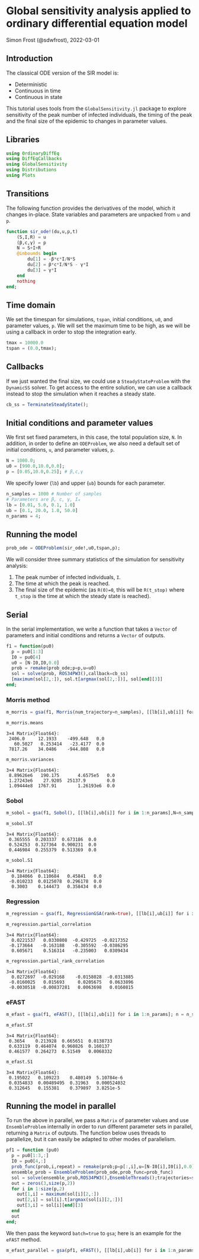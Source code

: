 # Global sensitivity analysis applied to ordinary differential equation model
Simon Frost (@sdwfrost), 2022-03-01

## Introduction

The classical ODE version of the SIR model is:

- Deterministic
- Continuous in time
- Continuous in state

This tutorial uses tools from the `GlobalSensitivity.jl` package to explore sensitivity of the peak number of infected individuals, the timing of the peak and the final size of the epidemic to changes in parameter values.

## Libraries

```julia
using OrdinaryDiffEq
using DiffEqCallbacks
using GlobalSensitivity
using Distributions
using Plots
```




## Transitions

The following function provides the derivatives of the model, which it changes in-place. State variables and parameters are unpacked from `u` and `p`.

```julia
function sir_ode!(du,u,p,t)
    (S,I,R) = u
    (β,c,γ) = p
    N = S+I+R
    @inbounds begin
        du[1] = -β*c*I/N*S
        du[2] = β*c*I/N*S - γ*I
        du[3] = γ*I
    end
    nothing
end;
```




## Time domain

We set the timespan for simulations, `tspan`, initial conditions, `u0`, and parameter values, `p`. We will set the maximum time to be high, as we will be using a callback in order to stop the integration early.

```julia
tmax = 10000.0
tspan = (0.0,tmax);
```




## Callbacks

If we just wanted the final size, we could use a `SteadyStateProblem` with the `DynamicSS` solver. To get access to the entire solution, we can use a callback instead to stop the simulation when it reaches a steady state.

```julia
cb_ss = TerminateSteadyState();
```




## Initial conditions and parameter values

We first set fixed parameters, in this case, the total population size, `N`. In addition, in order to define an `ODEProblem`, we also need a default set of initial conditions, `u`, and parameter values, `p`.

```julia
N = 1000.0;
u0 = [990.0,10.0,0.0];
p = [0.05,10.0,0.25]; # β,c,γ
```




We specify lower (`lb`) and upper (`ub`) bounds for each parameter.

```julia
n_samples = 1000 # Number of samples
# Parameters are β, c, γ, I₀
lb = [0.01, 5.0, 0.1, 1.0]
ub = [0.1, 20.0, 1.0, 50.0]
n_params = 4;
```




## Running the model

```julia
prob_ode = ODEProblem(sir_ode!,u0,tspan,p);
```




We will consider three summary statistics of the simulation for sensitivity analysis:

1. The peak number of infected individuals, `I`.
2. The time at which the peak is reached.
3. The final size of the epidemic (as `R(0)=0`, this will be `R(t_stop)` where `t_stop` is the time at which the steady state is reached).

## Serial

In the serial implementation, we write a function that takes a `Vector` of parameters and initial conditions and returns a `Vector` of outputs.

```julia
f1 = function(pu0)
  p = pu0[1:3]
  I0 = pu0[4]
  u0 = [N-I0,I0,0.0]
  prob = remake(prob_ode;p=p,u=u0)
  sol = solve(prob, ROS34PW3(),callback=cb_ss)
  [maximum(sol[2,:]), sol.t[argmax(sol[2,:])], sol[end][3]]
end;
```




### Morris method

```julia
m_morris = gsa(f1, Morris(num_trajectory=n_samples), [[lb[i],ub[i]] for i in 1:n_params]);
```


```julia
m_morris.means
```

```
3×4 Matrix{Float64}:
 2406.0     12.1933    -499.648   0.0
   60.5027   0.253414   -23.4177  0.0
 7817.26    34.0486    -944.808   0.0
```



```julia
m_morris.variances
```

```
3×4 Matrix{Float64}:
 8.89626e6   190.175       4.6575e5   0.0
 1.27243e6    27.9205  25137.9        0.0
 1.09444e8  1767.91        1.26193e6  0.0
```





### Sobol

```julia
m_sobol = gsa(f1, Sobol(), [[lb[i],ub[i]] for i in 1:n_params],N=n_samples);
```


```julia
m_sobol.ST
```

```
3×4 Matrix{Float64}:
 0.365555  0.203337  0.673186  0.0
 0.524253  0.327364  0.900231  0.0
 0.446984  0.255379  0.513369  0.0
```



```julia
m_sobol.S1
```

```
3×4 Matrix{Float64}:
  0.184066  0.110684   0.45841   0.0
 -0.010233  0.0125078  0.296178  0.0
  0.3003    0.144473   0.358434  0.0
```





### Regression

```julia
m_regression = gsa(f1, RegressionGSA(rank=true), [[lb[i],ub[i]] for i in 1:n_params]; samples = n_samples);
```


```julia
m_regression.partial_correlation
```

```
3×4 Matrix{Float64}:
  0.0221537   0.0330808  -0.429725  -0.0217352
 -0.173664   -0.163188   -0.305592  -0.0386295
  0.605671    0.516314   -0.235003   0.0309434
```



```julia
m_regression.partial_rank_correlation
```

```
3×4 Matrix{Float64}:
  0.0272697  -0.029168    -0.0158028  -0.0313885
 -0.0160025   0.015693     0.0205675   0.0633896
 -0.0030518  -0.00837281   0.0063698   0.0160815
```





### eFAST

```julia
m_efast = gsa(f1, eFAST(), [[lb[i],ub[i]] for i in 1:n_params]; n = n_samples);
```


```julia
m_efast.ST
```

```
3×4 Matrix{Float64}:
 0.3654    0.213928  0.665651  0.0138733
 0.633119  0.464074  0.960826  0.160137
 0.461577  0.264273  0.51549   0.0068332
```



```julia
m_efast.S1
```

```
3×4 Matrix{Float64}:
 0.195022   0.109223    0.480149  5.10784e-6
 0.0354833  0.00489495  0.31963   0.000524032
 0.312645   0.155381    0.379897  3.8251e-5
```





## Running the model in parallel

To run the above in parallel, we pass a `Matrix` of parameter values and use `EnsembleProblem` internally in order to run different parameter sets in parallel, returning a `Matrix` of outputs. The function below uses threads to parallelize, but it can easily be adapted to other modes of parallelism.

```julia
pf1 = function (pu0)
  p = pu0[1:3,:]
  I0 = pu0[4,:]
  prob_func(prob,i,repeat) = remake(prob;p=p[:,i],u=[N-I0[i],I0[i],0.0])
  ensemble_prob = EnsembleProblem(prob_ode,prob_func=prob_func)
  sol = solve(ensemble_prob,ROS34PW3(),EnsembleThreads();trajectories=size(p,2))
  out = zeros(3,size(p,2))
  for i in 1:size(p,2)
    out[1,i] = maximum(sol[i][2,:])
    out[2,i] = sol[i].t[argmax(sol[i][2,:])]
    out[3,i] = sol[i][end][3]
  end
  out
end;
```




We then pass the keyword `batch=true` to `gsa`; here is an example for the `eFAST` method.

```julia
m_efast_parallel = gsa(pf1, eFAST(), [[lb[i],ub[i]] for i in 1:n_params]; n = n_samples, batch = true);
```

